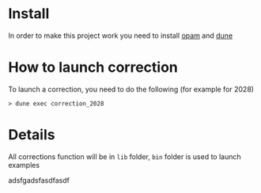 # Install

In order to make this project work you need to install [opam](https://ocaml.org/install#linux_mac_bsd) and [dune](https://dune.readthedocs.io/en/stable/howto/install-dune.html)

# How to launch correction

To launch a correction, you need to do the following (for example for 2028)

```
> dune exec correction_2028
```

# Details

All corrections function will be in `lib` folder, `bin` folder is used to launch examples


adsfgadsfasdfasdf

